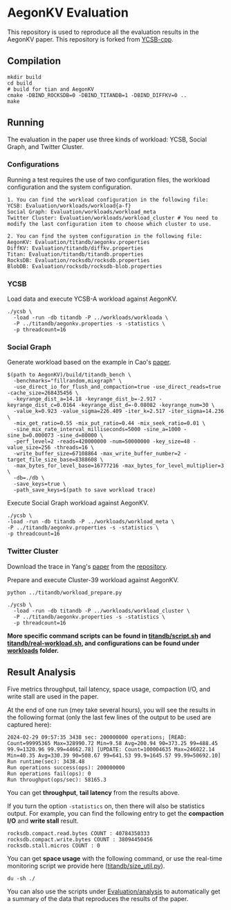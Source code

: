# AegonKV Evaluation

This repository is used to reproduce all the evaluation results in the AegonKV paper.
This repository is forked from [YCSB-cpp](https://github.com/ls4154/YCSB-cpp.git).

## Compilation
```shell
mkdir build
cd build
# build for tian and AegonKV
cmake -DBIND_ROCKSDB=0 -DBIND_TITANDB=1 -DBIND_DIFFKV=0 ..
make
```

## Running
The evaluation in the paper use three kinds of workload: YCSB, Social Graph, and Twitter Cluster.

### Configurations

Running a test requires the use of two configuration files, the workload configuration and the system configuration.

```
1. You can find the workload configuration in the following file:
YCSB: Evaluation/workloads/workload{a-f}
Social Graph: Evaluation/workloads/workload_meta
Twitter Cluster: Evaluation/workloads/workload_cluster # You need to modify the last configuration item to choose which cluster to use.

2. You can find the system configuration in the following file:
AegonKV: Evaluation/titandb/aegonkv.properties
DiffKV: Evaluation/titandb/diffkv.properties
Titan: Evaluation/titandb/titandb.properties
RocksDB: Evaluation/rocksdb/rocksdb.properties
BlobDB: Evaluation/rocksdb/rocksdb-blob.properties
```


### YCSB
Load data and execute YCSB-A workload against AegonKV.
```shell
./ycsb \
  -load -run -db titandb -P ../workloads/workloada \
  -P ../titandb/aegonkv.properties -s -statistics \
  -p threadcount=16
```

### Social Graph
Generate workload based on the example in Cao's [paper](https://www.usenix.org/conference/fast20/presentation/cao-zhichao).
```shell
$(path to AegonKV)/build/titandb_bench \
  -benchmarks="fillrandom,mixgraph" \
  -use_direct_io_for_flush_and_compaction=true -use_direct_reads=true -cache_size=268435456 \
  -keyrange_dist_a=14.18 -keyrange_dist_b=-2.917 -keyrange_dist_c=0.0164 -keyrange_dist_d=-0.08082 -keyrange_num=30 \
  -value_k=0.923 -value_sigma=226.409 -iter_k=2.517 -iter_sigma=14.236 \
  -mix_get_ratio=0.55 -mix_put_ratio=0.44 -mix_seek_ratio=0.01 \
  -sine_mix_rate_interval_milliseconds=5000 -sine_a=1000 -sine_b=0.000073 -sine_d=80000 \
  -perf_level=2 -reads=420000000 -num=50000000 -key_size=48 -value_size=256 -threads=16 \
  -write_buffer_size=67108864 -max_write_buffer_number=2 -target_file_size_base=8388608 \
  -max_bytes_for_level_base=16777216 -max_bytes_for_level_multiplier=3 \
  -db=./db \
  -save_keys=true \
  -path_save_keys=$(path to save workload trace)
```
Execute Social Graph workload against AegonKV.
```shell
./ycsb \
-load -run -db titandb -P ../workloads/workload_meta \
-P ../titandb/aegonkv.properties -s -statistics \
-p threadcount=16
```

### Twitter Cluster
Download the trace in Yang's [paper](https://www.usenix.org/conference/osdi20/presentation/yang) from the [repository](https://github.com/twitter/cache-trace).

Prepare and execute Cluster-39 workload against AegonKV.

```shell
python ../titandb/workload_prepare.py

./ycsb \
  -load -run -db titandb -P ../workloads/workload_cluster \
  -P ../titandb/aegonkv.properties -s -statistics \
  -p threadcount=16
```

**More specific command scripts can be found in [titandb/script.sh](workloads/script-ycsb.md) and [titandb/real-workload.sh](workloads/script-production.md), and configurations can be found under [workloads](workloads) folder.**

## Result Analysis
Five metrics throughput, tail latency, space usage, compaction I/O, and write stall are used in the paper.

At the end of one run (mey take several hours), you will see the results in the following format (only the last few lines of the output to be used are captured here):
```shell
2024-02-29 09:57:35 3438 sec: 200000000 operations; [READ: Count=99995365 Max=328990.72 Min=9.58 Avg=200.94 90=373.25 99=488.45 99.9=1320.96 99.99=44662.78] [UPDATE: Count=100004635 Max=246022.14 Min=40.35 Avg=330.39 90=508.67 99=641.53 99.9=1645.57 99.99=50692.10]
Run runtime(sec): 3438.48
Run operations success(ops): 200000000
Run operations fail(ops): 0
Run throughput(ops/sec): 58165.3
```
You can get **throughput**, **tail latency** from the results above.

If you turn the option `-statistics` on, then there will also be statistics output. For example, you can find the following entry to get the **compaction I/O** and **write stall** result.
```shell
rocksdb.compact.read.bytes COUNT : 40784350333
rocksdb.compact.write.bytes COUNT : 38094450456
rocksdb.stall.micros COUNT : 0
```
You can get **space usage** with the following command, or use the real-time monitoring script we provide here ([titandb/size_util.py](titandb/size_util.py)).
```shell
du -sh ./
```
You can also use the scripts under [Evaluation/analysis](analysis) to automatically get a summary of the data that reproduces the results of the paper.

